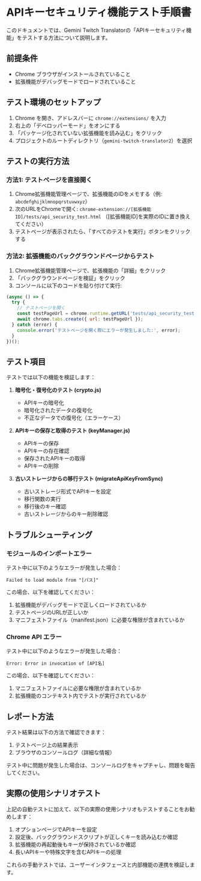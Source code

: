 # APIキーセキュリティ機能テスト手順書

このドキュメントでは、Gemini Twitch Translatorの「APIキーセキュリティ機能」をテストする方法について説明します。

## 前提条件

- Chrome ブラウザがインストールされていること
- 拡張機能がデバッグモードでロードされていること

## テスト環境のセットアップ

1. Chrome を開き、アドレスバーに `chrome://extensions/` を入力
2. 右上の「デベロッパーモード」をオンにする
3. 「パッケージ化されていない拡張機能を読み込む」をクリック
4. プロジェクトのルートディレクトリ（`gemini-twitch-translator2`）を選択

## テストの実行方法

### 方法1: テストページを直接開く

1. Chrome拡張機能管理ページで、拡張機能のIDをメモする（例: `abcdefghijklmnopqrstuvwxyz`）
2. 次のURLをChromeで開く: `chrome-extension://[拡張機能ID]/tests/api_security_test.html`
   （[拡張機能ID]を実際のIDに置き換えてください）
3. テストページが表示されたら、「すべてのテストを実行」ボタンをクリックする

### 方法2: 拡張機能のバックグラウンドページからテスト

1. Chrome拡張機能管理ページで、拡張機能の「詳細」をクリック
2. 「バックグラウンドページを検証」をクリック
3. コンソールに以下のコードを貼り付けて実行:

```javascript
(async () => {
  try {
    // テストページを開く
    const testPageUrl = chrome.runtime.getURL('tests/api_security_test.html');
    await chrome.tabs.create({ url: testPageUrl });
  } catch (error) {
    console.error('テストページを開く際にエラーが発生しました:', error);
  }
})();
```

## テスト項目

テストでは以下の機能を検証します：

1. **暗号化・復号化のテスト (crypto.js)**
   - APIキーの暗号化
   - 暗号化されたデータの復号化
   - 不正なデータでの復号化（エラーケース）

2. **APIキーの保存と取得のテスト (keyManager.js)**
   - APIキーの保存
   - APIキーの存在確認
   - 保存されたAPIキーの取得
   - APIキーの削除

3. **古いストレージからの移行テスト (migrateApiKeyFromSync)**
   - 古いストレージ形式でAPIキーを設定
   - 移行関数の実行
   - 移行後のキー確認
   - 古いストレージからのキー削除確認

## トラブルシューティング

### モジュールのインポートエラー

テスト中に以下のようなエラーが発生した場合：
```
Failed to load module from "[パス]" 
```

この場合、以下を確認してください：
1. 拡張機能がデバッグモードで正しくロードされているか
2. テストページのURLが正しいか
3. マニフェストファイル（manifest.json）に必要な権限が含まれているか

### Chrome API エラー

テスト中に以下のようなエラーが発生した場合：
```
Error: Error in invocation of [API名]
```

この場合、以下を確認してください：
1. マニフェストファイルに必要な権限が含まれているか
2. 拡張機能のコンテキスト内でテストが実行されているか

## レポート方法

テスト結果は以下の方法で確認できます：

1. テストページ上の結果表示
2. ブラウザのコンソールログ（詳細な情報）

テスト中に問題が発生した場合は、コンソールログをキャプチャし、問題を報告してください。

## 実際の使用シナリオテスト

上記の自動テストに加えて、以下の実際の使用シナリオもテストすることをお勧めします：

1. オプションページでAPIキーを設定
2. 設定後、バックグラウンドスクリプトが正しくキーを読み込むか確認
3. 拡張機能の再起動後もキーが保持されているか確認
4. 長いAPIキーや特殊文字を含むAPIキーの処理

これらの手動テストでは、ユーザーインタフェースと内部機能の連携を検証します。